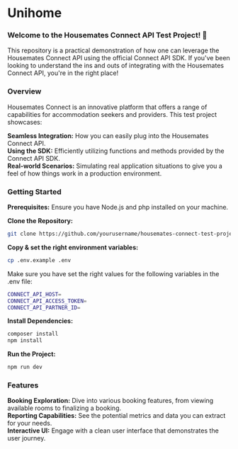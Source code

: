 # Unihome
### Welcome to the Housemates Connect API Test Project! 🎉

This repository is a practical demonstration of how one can leverage the Housemates Connect API using the official Connect API SDK. If you've been looking to understand the ins and outs of integrating with the Housemates Connect API, you're in the right place!

### Overview
Housemates Connect is an innovative platform that offers a range of capabilities for accommodation seekers and providers. This test project showcases:

**Seamless Integration:** How you can easily plug into the Housemates Connect API.<br>
**Using the SDK:** Efficiently utilizing functions and methods provided by the Connect API SDK.<br>
**Real-world Scenarios:** Simulating real application situations to give you a feel of how things work in a production environment.<br>

### Getting Started
**Prerequisites:** Ensure you have Node.js and php installed on your machine.<br>

**Clone the Repository:**
```bash
git clone https://github.com/yourusername/housemates-connect-test-project.git
```
**Copy & set the right environment variables:**
```bash
cp .env.example .env
```
Make sure you have set the right values for the following variables in the .env file:
```bash
CONNECT_API_HOST=
CONNECT_API_ACCESS_TOKEN=
CONNECT_API_PARTNER_ID=
```

**Install Dependencies:**
```bash
composer install
npm install
```
**Run the Project:**<br>
```bash
npm run dev
```

### Features
**Booking Exploration:**
Dive into various booking features, from viewing available rooms to finalizing a booking.<br>
**Reporting Capabilities:** See the potential metrics and data you can extract for your needs.<br>
**Interactive UI:** Engage with a clean user interface that demonstrates the user journey.<br>
